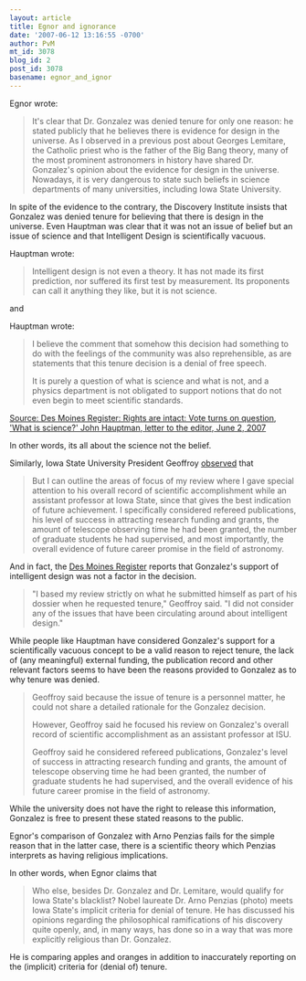 ```yaml
---
layout: article
title: Egnor and ignorance
date: '2007-06-12 13:16:55 -0700'
author: PvM
mt_id: 3078
blog_id: 2
post_id: 3078
basename: egnor_and_ignor
---
```

Egnor wrote:

> It's clear that Dr. Gonzalez was denied tenure for only one reason: he stated publicly that he believes there is evidence for design in the universe. As I observed in a previous post about Georges Lemitare, the Catholic priest who is the father of the Big Bang theory, many of the most prominent astronomers in history have shared Dr. Gonzalez's opinion about the evidence for design in the universe. Nowadays, it is very dangerous to state such beliefs in science departments of many universities, including Iowa State University.

In spite of the evidence to the contrary, the Discovery Institute insists that Gonzalez was denied tenure for believing that there is design in the universe. 
Even Hauptman was clear that it was not an issue of belief but an issue of science and that Intelligent Design is scientifically vacuous.

Hauptman wrote:

> Intelligent design is not even a theory. It has not made its first prediction, nor suffered its first test by measurement. Its proponents can call it anything they like, but it is not science.

and

Hauptman wrote:

> I believe the comment that somehow this decision had something to do with the feelings of the community was also reprehensible, as are statements that this tenure decision is a denial of free speech.
> 
> It is purely a question of what is science and what is not, and a physics department is not obligated to support notions that do not even begin to meet scientific standards.

[Source: Des Moines Register: Rights are intact: Vote turns on question, 'What is science?' John Hauptman, letter to the editor,  June 2, 2007](http://desmoinesregister.com/apps/pbcs.dll/article?AID=/20070602/OPINION01/706020313/1035/OPINION)

In other words, its all about the science not the belief.

Similarly,  Iowa State University President Geoffroy [observed](http://www.iastate.edu/~nscentral/news/2007/jun/statement.shtml) that

> But I can outline the areas of focus of my review where I gave special attention to his overall record of scientific accomplishment while an assistant professor at Iowa State, since that gives the best indication of future achievement. I specifically considered refereed publications, his level of success in attracting research funding and grants, the amount of telescope observing time he had been granted, the number of graduate students he had supervised, and most importantly, the overall evidence of future career promise in the field of astronomy.

And in fact, the [Des Moines Register](http://desmoinesregister.com/apps/pbcs.dll/article?AID=/20070602/NEWS02/706020334/-1/SPORTS01) reports that Gonzalez's support of intelligent design was not a factor in the decision.

> "I based my review strictly on what he submitted himself as part of his dossier when he requested tenure," Geoffroy said. "I did not consider any of the issues that have been circulating around about intelligent design."

While people like Hauptman have considered Gonzalez's support for a scientifically vacuous concept to be a valid reason to reject tenure, the lack of (any meaningful) external funding, the publication record and other relevant factors seems to have been the reasons provided to Gonzalez as to why tenure was denied.

> Geoffroy said because the issue of tenure is a personnel matter, he could not share a detailed rationale for the Gonzalez decision.
> 
> However, Geoffroy said he focused his review on Gonzalez's overall record of scientific accomplishment as an assistant professor at ISU.
> 
> Geoffroy said he considered refereed publications, Gonzalez's level of success in attracting research funding and grants, the amount of telescope observing time he had been granted, the number of graduate students he had supervised, and the overall evidence of his future career promise in the field of astronomy.

While the university does not have the right to release this information, Gonzalez is free to present these stated reasons to the public.

Egnor's comparison of Gonzalez with Arno Penzias fails for the simple reason that in the latter case, there is a scientific theory which Penzias interprets as having religious implications. 

In other words, when Egnor claims that

> Who else, besides Dr. Gonzalez and Dr. Lemitare, would qualify for Iowa State's blacklist? Nobel laureate Dr. Arno Penzias (photo) meets Iowa State's implicit criteria for denial of tenure. He has discussed his opinions regarding the philosophical ramifications of his discovery quite openly, and, in many ways, has done so in a way that was more explicitly religious than Dr. Gonzalez.

He is comparing apples and oranges in addition to inaccurately reporting on the (implicit) criteria for (denial of) tenure.

